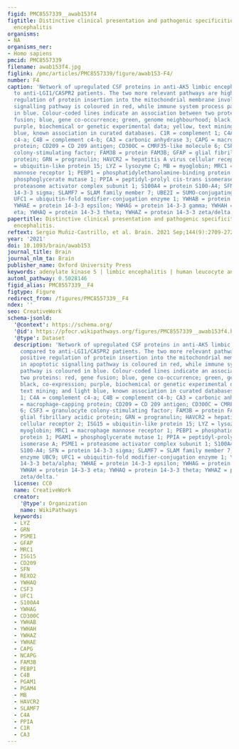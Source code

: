 ```yaml
---
figid: PMC8557339__awab153f4
figtitle: Distinctive clinical presentation and pathogenic specificities of anti-AK5
  encephalitis
organisms:
- NA
organisms_ner:
- Homo sapiens
pmcid: PMC8557339
filename: awab153f4.jpg
figlink: /pmc/articles/PMC8557339/figure/awab153-F4/
number: F4
caption: 'Network of upregulated CSF proteins in anti-AK5 limbic encephalitis compared
  to anti-LGI1/CASPR2 patients. The two more relevant pathways are highlighted: positive
  regulation of protein insertion into the mitochondrial membrane involved in apoptotic
  signalling pathway is coloured in red, while immune system process pathway is coloured
  in blue. Colour-coded lines indicate an association between two proteins: red, gene
  fusion; blue, gene co-occurrence; green, genome neighbourhood; black, co-expression;
  purple, biochemical or genetic experimental data; yellow, text mining; and light
  blue, known association in curated databases. C1R = complement 1; C4A = complement
  c4-a; C4B = complement c4-b; CA3 = carbonic anhydrase 3; CAPG = macrophage-capping
  protein; CD209 = CD 209 antigen; CD300C = CMRF35-like molecule 6; CSF3 = granulocyte
  colony-stimulating factor; FAM3B = protein FAM3B; GFAP = glial fibrillary acidic
  protein; GRN = progranulin; HAVCR2 = hepatitis A virus cellular receptor 2; ISG15
  = ubiquitin-like protein 15; LYZ = lysozyme C; MB = myoglobin; MRC1 = macrophage
  mannose receptor 1; PEBP1 = phosphatidylethanolamine-binding protein 1; PGAM1 =
  phosphoglycerate mutase 1; PPIA = peptidyl-prolyl cis-trans isomerase A; PSME1 =
  proteasome activator complex subunit 1; S100A4 = protein S100-A4; SFN = protein
  14-3-3 sigma; SLAMF7 = SLAM family member 7; UBE2I = SUMO-conjugating enzyme UBC9;
  UFC1 = ubiquitin-fold modifier-conjugation enzyme 1; YWHAB = protein 14-3-3 beta/alpha;
  YWHAE = protein 14-3-3 epsilon; YWHAG = protein 14-3-3 gamma; YWHAH = protein 14-3-3
  eta; YWHAQ = protein 14-3-3 theta; YWHAZ = protein 14-3-3 zeta/delta.'
papertitle: Distinctive clinical presentation and pathogenic specificities of anti-AK5
  encephalitis.
reftext: Sergio Muñiz-Castrillo, et al. Brain. 2021 Sep;144(9):2709-2721.
year: '2021'
doi: 10.1093/brain/awab153
journal_title: Brain
journal_nlm_ta: Brain
publisher_name: Oxford University Press
keywords: adenylate kinase 5 | limbic encephalitis | human leucocyte antigen | proteomics
automl_pathway: 0.5028146
figid_alias: PMC8557339__F4
figtype: Figure
redirect_from: /figures/PMC8557339__F4
ndex: ''
seo: CreativeWork
schema-jsonld:
  '@context': https://schema.org/
  '@id': https://pfocr.wikipathways.org/figures/PMC8557339__awab153f4.html
  '@type': Dataset
  description: 'Network of upregulated CSF proteins in anti-AK5 limbic encephalitis
    compared to anti-LGI1/CASPR2 patients. The two more relevant pathways are highlighted:
    positive regulation of protein insertion into the mitochondrial membrane involved
    in apoptotic signalling pathway is coloured in red, while immune system process
    pathway is coloured in blue. Colour-coded lines indicate an association between
    two proteins: red, gene fusion; blue, gene co-occurrence; green, genome neighbourhood;
    black, co-expression; purple, biochemical or genetic experimental data; yellow,
    text mining; and light blue, known association in curated databases. C1R = complement
    1; C4A = complement c4-a; C4B = complement c4-b; CA3 = carbonic anhydrase 3; CAPG
    = macrophage-capping protein; CD209 = CD 209 antigen; CD300C = CMRF35-like molecule
    6; CSF3 = granulocyte colony-stimulating factor; FAM3B = protein FAM3B; GFAP =
    glial fibrillary acidic protein; GRN = progranulin; HAVCR2 = hepatitis A virus
    cellular receptor 2; ISG15 = ubiquitin-like protein 15; LYZ = lysozyme C; MB =
    myoglobin; MRC1 = macrophage mannose receptor 1; PEBP1 = phosphatidylethanolamine-binding
    protein 1; PGAM1 = phosphoglycerate mutase 1; PPIA = peptidyl-prolyl cis-trans
    isomerase A; PSME1 = proteasome activator complex subunit 1; S100A4 = protein
    S100-A4; SFN = protein 14-3-3 sigma; SLAMF7 = SLAM family member 7; UBE2I = SUMO-conjugating
    enzyme UBC9; UFC1 = ubiquitin-fold modifier-conjugation enzyme 1; YWHAB = protein
    14-3-3 beta/alpha; YWHAE = protein 14-3-3 epsilon; YWHAG = protein 14-3-3 gamma;
    YWHAH = protein 14-3-3 eta; YWHAQ = protein 14-3-3 theta; YWHAZ = protein 14-3-3
    zeta/delta.'
  license: CC0
  name: CreativeWork
  creator:
    '@type': Organization
    name: WikiPathways
  keywords:
  - LYZ
  - GRN
  - PSME1
  - GFAP
  - MRC1
  - ISG15
  - CD209
  - SFN
  - REXO2
  - YWHAQ
  - CSF3
  - UFC1
  - S100A4
  - YWHAG
  - CD300C
  - YWHAB
  - YWHAH
  - YWHAZ
  - YWHAE
  - CAPG
  - NCAPG
  - FAM3B
  - PEBP1
  - C4B
  - PGAM1
  - PGAM4
  - MB
  - HAVCR2
  - SLAMF7
  - C4A
  - PPIA
  - C1R
  - CA3
---
```

